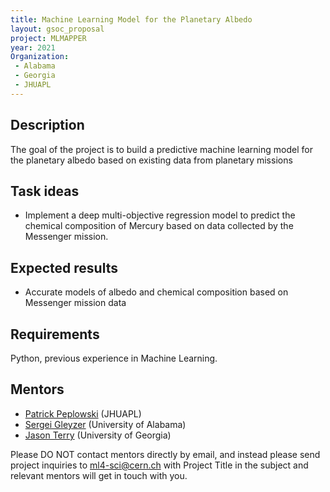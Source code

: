 ```yaml
---
title: Machine Learning Model for the Planetary Albedo
layout: gsoc_proposal
project: MLMAPPER
year: 2021
Organization:
 - Alabama
 - Georgia
 - JHUAPL
---
```


## Description

The goal of the project is to build a predictive machine learning model for the planetary albedo based on existing data from planetary missions

## Task ideas
  * Implement a deep multi-objective regression model to predict the chemical composition of Mercury based on data collected by the Messenger mission.

## Expected results
  * Accurate models of albedo and chemical composition based on Messenger mission data
   
## Requirements 
Python, previous experience in Machine Learning. 

## Mentors

  * [Patrick Peplowski](mailto:Patrick.Peplowski@jhuapl.edu) (JHUAPL)
  * [Sergei Gleyzer](mailto:sergei@cern.ch) (University of Alabama)
  * [Jason Terry](mailto:jpterry@uga.edu) (University of Georgia)
 
Please DO NOT contact mentors directly by email, and instead please send project inquiries to [ml4-sci@cern.ch](mailto:ml4-sci@cern.ch) with Project Title in the subject and relevant mentors will get in touch with you. 
